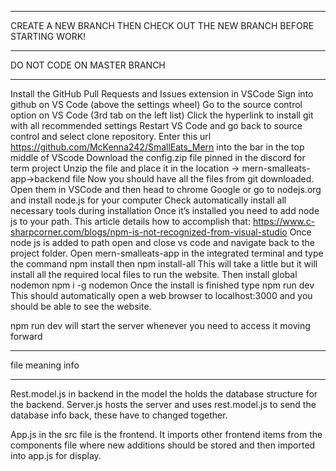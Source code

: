 **************************

CREATE A NEW BRANCH THEN CHECK OUT THE NEW BRANCH BEFORE STARTING WORK!

*************************

DO NOT CODE ON MASTER BRANCH

*************************

Install the GitHub Pull Requests and Issues extension in VSCode
Sign into github on VS Code (above the settings wheel)
Go to the source control option on VS Code (3rd tab on the left list)
Click the hyperlink to install git with all recommended settings
Restart VS Code and go back to source control and select clone repository.
Enter this url https://github.com/McKenna242/SmallEats_Mern into the bar in the top middle of VScode
Download the config.zip file pinned in the discord for term project
Unzip the file and place it in the location -> mern-smalleats-app->backend file 
Now you should have all the files from git downloaded.
Open them in VSCode and then head to chrome
Google or go to nodejs.org and install node.js for your computer
Check automatically install all necessary tools during installation 
Once it’s installed you need to add node js to your path. This article details how to accomplish that:
https://www.c-sharpcorner.com/blogs/npm-is-not-recognized-from-visual-studio
Once node js is added to path open and close vs code and navigate back to the project folder.
Open mern-smalleats-app in the integrated terminal and type the command 
npm install
then
npm install-all
This will take a little but it will install all the required local files to run the website. 
Then install global nodemon
npm i -g nodemon
Once the install is finished type
npm run dev
This should automatically open a web browser to localhost:3000 and you should be able to see the website. 


npm run dev will start the server whenever you need to access it moving forward

*********************

file meaning info

*********************

Rest.model.js in backend in the model the holds the database structure for the backend.
Server.js hosts the server and uses rest.model.js to send the database info back, these have to changed together. 

App.js in the src file is the frontend. It imports other frontend items from the components file where new additions should be stored and then imported into app.js for display. 


